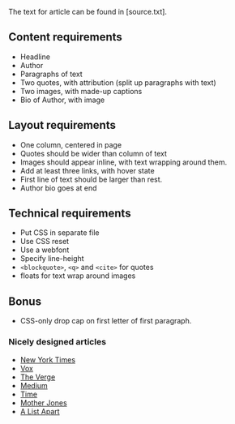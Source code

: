 The text for article can be found in [source.txt].

## Content requirements

* Headline
* Author
* Paragraphs of text
* Two quotes, with attribution (split up paragraphs with text)
* Two images, with made-up captions
* Bio of Author, with image

## Layout requirements

* One column, centered in page
* Quotes should be wider than column of text
* Images should appear inline, with text wrapping around them.
* Add at least three links, with hover state
* First line of text should be larger than rest.
* Author bio goes at end

## Technical requirements

* Put CSS in separate file
* Use CSS reset
* Use a webfont
* Specify line-height
* `<blockquote>`, `<q>` and `<cite>` for quotes
* floats for text wrap around images

## Bonus

* CSS-only drop cap on first letter of first paragraph.

### Nicely designed articles

* [New York Times](http://www.nytimes.com/2014/07/03/business/with-wild-shrimp-stocks-dwindling-farmers-step-up-to-the-plate.html)
* [Vox](http://www.vox.com/2014/7/2/5865109/study-going-vegetarian-could-cut-your-food-carbon-footprint-in-half)
* [The Verge](http://www.theverge.com/2014/7/2/5861556/best-bluetooth-speaker)
* [Medium](https://medium.com/the-cauldron/the-best-player-since-jordan-3da47f9ca3e1)
* [Time](http://time.com/2889557/ok-go-music-video-the-writings-on-the-wall/* )
* [Mother Jones](http://www.motherjones.com/media/2014/06/computer-science-programming-code-diversity-sexism-education* )
* [A List Apart](http://alistapart.com/blog/post/work-to-do-yesallwomen)